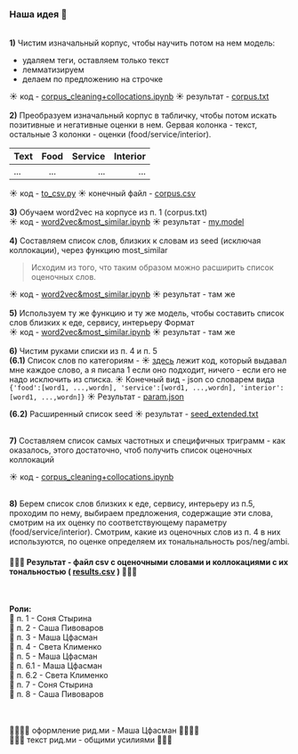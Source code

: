 ### Наша идея 🚽
<br />**1)** Чистим изначальный корпус, чтобы научить потом на нем модель: 
  * удаляем теги, оставляем только текст
  * лемматизируем
  * делаем по предложению на строчке

☀  код - 
[corpus_cleaning+collocations.ipynb](corpus%20cleaning%20+%20collocations.ipynb)
☀  результат - 
[corpus.txt](https://drive.google.com/file/d/1M0gFiuZGunLa1v96ZawhI6S9f9Kv604a/view?usp=sharing)
<br /><br /> **2)** Преобразуем изначальный корпус в табличку, чтобы потом искать позитивные и негативные оценки в нем. Gервая колонка - текст, остальные 3 колонки - оценки (food/service/interior). 

| Text | Food | Service | Interior |
| --- |:---:| ---:|-----:|
| ...|...| ...|...|

☀ код - 
[to_csv.py](to_csv.py)
☀ конечный файл - 
[corpus.csv](corpus.csv)
<br />
<br />
**3)** Обучаем word2vec на корпусе из п. 1 (corpus.txt)
<br /> ☀ код - 
[word2vec&most_similar.ipynb](word2vec%20&%20most_similar%20lists.ipynb)
☀ результат - 
[my.model](my.model)
<br />
<br />
**4)** Составляем список слов, близких к словам из seed (исключая коллокации), через функцию most_similar
> Исходим из того, что таким образом можно расширить список оценочных слов.

 ☀ код - [word2vec&most_similar.ipynb](word2vec%20&%20most_similar%20lists.ipynb)
 ☀ результат - там же
<br />
<br />
**5)** Используем ту же функцию и ту же модель, чтобы составить список слов близких к еде, сервису, интерьеру
Формат
<br /> ☀ код - 
[word2vec&most_similar.ipynb](word2vec%20&%20most_similar%20lists.ipynb)
 ☀ результат - там же
<br />
<br />
**6)** Чистим руками списки из п. 4 и п. 5
<br />
**(6.1)** Список слов по категориям  -  ☀ [здесь](word2vec%20&%20most_similar%20lists.ipynb)
лежит код, который выдавал мне каждое слово, а я писала 1 если оно подходит, ничего - если его не надо исключить из списка.  ☀ Конечный вид - json со словарем вида `{'food':[word1, ...,wordn], 'service':[word1, ...,wordn], 'interior':[word1, ...,wordn]}` ☀ Результат -
[param.json](param.json)


**(6.2)** Расширенный список seed ☀ результат - 
[seed_extended.txt](seed_extended.txt)  

<br /> **7)** Составляем список самых частотных и специфичных триграмм - как оказалось, этого достаточно, чтоб получить список оценочных коллокаций

☀ код - 
[corpus_cleaning+collocations.ipynb](corpus%20cleaning%20+%20collocations.ipynb)

<br /> **8)** Берем список слов близких к еде, сервису, интерьеру из п.5, проходим по нему, выбираем предложения, содержащие эти слова, смотрим на их оценку по соответствующему параметру (food/service/interior). Смотрим, какие из оценочных слов из п. 4 в них используются, по оценке определяем их тональнальность pos/neg/ambi.
<br /> 
#### 🐣🌟🌼 Результат  - файл csv с оценочными словами и коллокациями с их тональностью ( [results.csv](results.csv) ) 🌼🌟🐣
<br />



**Роли:** <br />
🚀 п. 1 - Соня Стырина <br />
🚀 п. 2 - Саша Пивоваров <br />
🚀 п. 3 - Маша Цфасман <br />
🚀 п. 4 - Света Клименко <br />
🚀 п. 5 - Маша Цфасман <br />
🚀 п. 6.1 - Маша Цфасман <br />
🚀 п. 6.2 - Света Клименко <br />
🚀 п. 7 - Соня Стырина <br />
🚀 п. 8 - Саша Пивоваров <br />

<br /><br />
🐳🐳🐳🐳 оформление рид.ми - Маша Цфасман 🐳🐳🐳🐳
<br />💑💑💑 текст рид.ми - общими усилиями 💑💑💑


